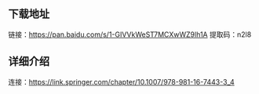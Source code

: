

## 下载地址
链接：https://pan.baidu.com/s/1-GIVVkWeST7MCXwWZ9lh1A 
提取码：n2l8 

## 详细介绍
连接：https://link.springer.com/chapter/10.1007/978-981-16-7443-3_4
